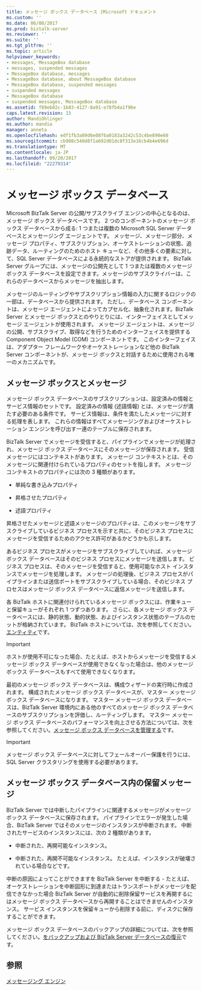 ```yaml
---
title: メッセージ ボックス データベース |Microsoft ドキュメント
ms.custom: ''
ms.date: 06/08/2017
ms.prod: biztalk-server
ms.reviewer: ''
ms.suite: ''
ms.tgt_pltfrm: ''
ms.topic: article
helpviewer_keywords:
- messages, MessageBox database
- messages, suspended messages
- MessageBox database, messages
- MessageBox database, about MessageBox database
- MessageBox database, suspended messages
- suspended messages
- MessageBox database
- suspended messages, MessageBox database
ms.assetid: f89eb02c-1b83-4127-8a91-e78fb4a1f96e
caps.latest.revision: 15
author: MandiOhlinger
ms.author: mandia
manager: anneta
ms.openlocfilehash: edf1fb3a89d6e08f6a0183a3242c53c4be890e60
ms.sourcegitcommit: cb908c540d8f1a692d01dc8f313e16cb4b4e696d
ms.translationtype: MT
ms.contentlocale: ja-JP
ms.lasthandoff: 09/20/2017
ms.locfileid: "22279314"
---
```

# <a name="the-messagebox-database"></a>メッセージ ボックス データベース
Microsoft BizTalk Server の公開/サブスクライブ エンジンの中心となるのは、メッセージ ボックス データベースです。 2 つのコンポーネントのメッセージ ボックス データベースから成る: 1 つまたは複数の Microsoft SQL Server データベースとメッセージング エージェントです。 メッセージ、メッセージ部分、メッセージ プロパティ、サブスクリプション、オーケストレーションの状態、追跡データ、ルーティングのためのホスト キューなど、その他多くの要素に対して、SQL Server データベースによる永続的なストアが提供されます。 BizTalk Server グループには、メッセージの公開先として 1 つまたは複数のメッセージ ボックス データベースを設定できます。メッセージのサブスクライバーは、これらのデータベースからメッセージを抽出します。  
  
 メッセージのルーティングやサブスクリプション情報の入力に関するロジックの一部は、データベースから提供されます。 ただし、データベース コンポーネントは、メッセージ エージェントによってカプセル化、抽象化されます。BizTalk Server とメッセージ ボックスとのやりとりには、インターフェイスとしてメッセージ エージェントが使用されます。 メッセージ エージェントは、メッセージの公開、サブスクライブ、取得などを行うためのインターフェイスを提供する Component Object Model (COM) コンポーネントです。 このインターフェイスは、アダプター フレームワークやオーケストレーションなど他の BizTalk Server コンポーネントが、メッセージ ボックスと対話するために使用される唯一のメカニズムです。  
  
## <a name="the-messagebox-and-the-message"></a>メッセージ ボックスとメッセージ  
 メッセージ ボックス データベースのサブスクリプションは、設定済みの情報とサービス情報のセットです。 設定済みの情報 (述語情報) とは、メッセージが満たす必要のある条件です。 サービス情報は、条件を満たしたメッセージに対する処理を表します。 これらの情報はすべてメッセージングおよびオーケストレーション エンジンを呼び出す一連のテーブルに保存されます。  
  
 BizTalk Server でメッセージを受信すると、パイプラインでメッセージが処理され、メッセージ ボックス データベースにそのメッセージが保存されます。 受信メッセージにはコンテキストがあります。 メッセージ コンテキストとは、そのメッセージに関連付けられているプロパティのセットを指します。 メッセージ コンテキストのプロパティには次の 3 種類があります。  
  
-   単純な書き込みプロパティ  
  
-   昇格させたプロパティ  
  
-   述語プロパティ  
  
 昇格させたメッセージと述語メッセージのプロパティは、このメッセージをサブスクライブしているビジネス プロセスを示すと共に、そのビジネス プロセスにメッセージを受信するためのアクセス許可があるかどうかも示します。  
  
 あるビジネス プロセスがメッセージをサブスクライブしていれば、メッセージ ボックス データベースはそのビジネス プロセスにメッセージを送信します。 ビジネス プロセスは、そのメッセージを受信すると、使用可能なホスト インスタンスでメッセージを処理します。 メッセージの処理後、ビジネス プロセスがパイプラインまたは送信ポートをサブスクライブしている場合、そのビジネス プロセスはメッセージ ボックス データベースに返信メッセージを送信します。  
  
 各 BizTalk ホストに関連付けられているメッセージ ボックスには、作業キューと保留キューがそれぞれ 1 つずつあります。 さらに、各メッセージ ボックス データベースには、静的状態、動的状態、およびインスタンス状態のテーブルのセットが格納されています。 BizTalk ホストについては、次を参照してください。[エンティティ](../core/entities.md)です。  
  
> [!IMPORTANT]
>  ホストが使用不可になった場合、たとえば、ホストからメッセージを受信するメッセージ ボックス データベースが使用できなくなった場合は、他のメッセージ ボックス データベースもすべて使用できなくなります。  
  
 最初のメッセージ ボックス データベースは、構成ウィザードの実行時に作成されます。 構成されたメッセージ ボックス データベースが、マスター メッセージ ボックス データベースになります。 マスター メッセージ ボックス データベースは、BizTalk Server 環境内にある他のすべてのメッセージ ボックス データベースのサブスクリプションを評価し、ルーティングします。 マスター メッセージ ボックス データベースのパフォーマンスを向上させる方法については、次を参照してください。[メッセージ ボックス データベースを管理する](../core/managing-messagebox-databases.md)です。  
  
> [!IMPORTANT]
>  メッセージ ボックス データベースに対してフェールオーバー保護を行うには、SQL Server クラスタリングを使用する必要があります。  
  
## <a name="suspended-messages-in-the-messagebox-database"></a>メッセージ ボックス データベース内の保留メッセージ  
 BizTalk Server では中断したパイプラインに関連するメッセージがメッセージ ボックス データベースに保存されます。 パイプラインでエラーが発生した場合、BizTalk Server ではそのメッセージのインスタンスが中断されます。 中断されたサービスのインスタンスには、次の 2 種類があります。  
  
-   中断された、再開可能なインスタンス。  
  
-   中断された、再開不可能なインスタンス。 たとえば、インスタンスが破壊されている場合などです。  
  
 中断の原因によってことができますを BizTalk Server を中断する - たとえば、オーケストレーションを中断図形に到達またはトランスポートがメッセージを配信できなかった場合 BizTalk Server が自動的に削除保留サービスを再開するにはメッセージ ボックス データベースから再開することはできませんのインスタンス。 サービス インスタンスを保留キューから削除する前に、ディスクに保存することができます。  
  
 メッセージ ボックス データベースのバックアップの詳細については、次を参照してください。[をバックアップおよび BizTalk Server データベースの復元](../core/backing-up-and-restoring-biztalk-server.md)です。  
  
## <a name="see-also"></a>参照  
 [メッセージング エンジン](../core/the-messaging-engine.md)
